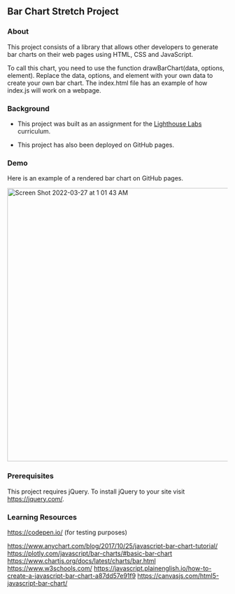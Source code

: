 ## Bar Chart Stretch Project

### About

This project consists of a library that allows other developers to generate bar charts on their web pages using HTML, CSS and JavaScript. 

To call this chart, you need to use the function drawBarChart(data, options, element). Replace the data, options, and element with your own data to create your own bar chart. The index.html file has an example of how index.js will work on a webpage.


### Background

- This project was built as an assignment for the [Lighthouse Labs](https://lighthouselabs.ca/) curriculum.

- This project has also been deployed on GitHub pages.


### Demo

Here is an example of a rendered bar chart on GitHub pages.

<img width="623" alt="Screen Shot 2022-03-27 at 1 01 43 AM" src="https://user-images.githubusercontent.com/60591525/160267495-473071a2-9a4f-47a3-8041-a2e9af25089b.png">


### Prerequisites

This project requires jQuery. To install jQuery to your site visit https://jquery.com/.


### Learning Resources

https://codepen.io/ (for testing purposes)

https://www.anychart.com/blog/2017/10/25/javascript-bar-chart-tutorial/
https://plotly.com/javascript/bar-charts/#basic-bar-chart
https://www.chartjs.org/docs/latest/charts/bar.html
https://www.w3schools.com/
https://javascript.plainenglish.io/how-to-create-a-javascript-bar-chart-a87dd57e91f9
https://canvasjs.com/html5-javascript-bar-chart/


